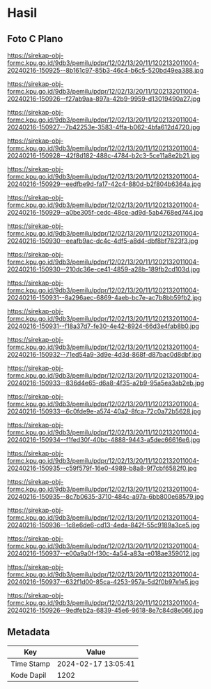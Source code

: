 # Hasil

## Foto C Plano

https://sirekap-obj-formc.kpu.go.id/9db3/pemilu/pdpr/12/02/13/20/11/1202132011004-20240216-150925--8b161c97-85b3-46c4-b6c5-520bd49ea388.jpg

https://sirekap-obj-formc.kpu.go.id/9db3/pemilu/pdpr/12/02/13/20/11/1202132011004-20240216-150926--f27ab9aa-897a-42b9-9959-d13019490a27.jpg

https://sirekap-obj-formc.kpu.go.id/9db3/pemilu/pdpr/12/02/13/20/11/1202132011004-20240216-150927--7b42253e-3583-4ffa-b062-4bfa612d4720.jpg

https://sirekap-obj-formc.kpu.go.id/9db3/pemilu/pdpr/12/02/13/20/11/1202132011004-20240216-150928--42f8d182-488c-4784-b2c3-5ce11a8e2b21.jpg

https://sirekap-obj-formc.kpu.go.id/9db3/pemilu/pdpr/12/02/13/20/11/1202132011004-20240216-150929--eedfbe9d-fa17-42c4-880d-b2f804b6364a.jpg

https://sirekap-obj-formc.kpu.go.id/9db3/pemilu/pdpr/12/02/13/20/11/1202132011004-20240216-150929--a0be305f-cedc-48ce-ad9d-5ab4768ed744.jpg

https://sirekap-obj-formc.kpu.go.id/9db3/pemilu/pdpr/12/02/13/20/11/1202132011004-20240216-150930--eeafb9ac-dc4c-4df5-a8d4-dbf8bf7823f3.jpg

https://sirekap-obj-formc.kpu.go.id/9db3/pemilu/pdpr/12/02/13/20/11/1202132011004-20240216-150930--210dc36e-ce41-4859-a28b-189fb2cd103d.jpg

https://sirekap-obj-formc.kpu.go.id/9db3/pemilu/pdpr/12/02/13/20/11/1202132011004-20240216-150931--8a296aec-6869-4aeb-bc7e-ac7b8bb59fb2.jpg

https://sirekap-obj-formc.kpu.go.id/9db3/pemilu/pdpr/12/02/13/20/11/1202132011004-20240216-150931--f18a37d7-fe30-4e42-8924-66d3e4fab8b0.jpg

https://sirekap-obj-formc.kpu.go.id/9db3/pemilu/pdpr/12/02/13/20/11/1202132011004-20240216-150932--71ed54a9-3d9e-4d3d-868f-d87bac0d8dbf.jpg

https://sirekap-obj-formc.kpu.go.id/9db3/pemilu/pdpr/12/02/13/20/11/1202132011004-20240216-150933--836d4e65-d6a8-4f35-a2b9-95a5ea3ab2eb.jpg

https://sirekap-obj-formc.kpu.go.id/9db3/pemilu/pdpr/12/02/13/20/11/1202132011004-20240216-150933--6c0fde9e-a574-40a2-8fca-72c0a72b5628.jpg

https://sirekap-obj-formc.kpu.go.id/9db3/pemilu/pdpr/12/02/13/20/11/1202132011004-20240216-150934--f1fed30f-40bc-4888-9443-a5dec66616e6.jpg

https://sirekap-obj-formc.kpu.go.id/9db3/pemilu/pdpr/12/02/13/20/11/1202132011004-20240216-150935--c59f579f-16e0-4989-b8a8-9f7cbf6582f0.jpg

https://sirekap-obj-formc.kpu.go.id/9db3/pemilu/pdpr/12/02/13/20/11/1202132011004-20240216-150935--8c7b0635-3710-484c-a97a-6bb800e68579.jpg

https://sirekap-obj-formc.kpu.go.id/9db3/pemilu/pdpr/12/02/13/20/11/1202132011004-20240216-150936--1c8e6de6-cd13-4eda-842f-55c9189a3ce5.jpg

https://sirekap-obj-formc.kpu.go.id/9db3/pemilu/pdpr/12/02/13/20/11/1202132011004-20240216-150937--e00a9a0f-f30c-4a54-a83a-e018ae359012.jpg

https://sirekap-obj-formc.kpu.go.id/9db3/pemilu/pdpr/12/02/13/20/11/1202132011004-20240216-150937--632f1d00-85ca-4253-957a-5d2f0b97e1e5.jpg

https://sirekap-obj-formc.kpu.go.id/9db3/pemilu/pdpr/12/02/13/20/11/1202132011004-20240216-150926--9edfeb2a-6839-45e6-9618-8e7c84d8e066.jpg


## Metadata

| Key        | Value               |
| ---------- | ------------------- |
| Time Stamp | 2024-02-17 13:05:41 |
| Kode Dapil | 1202                |



